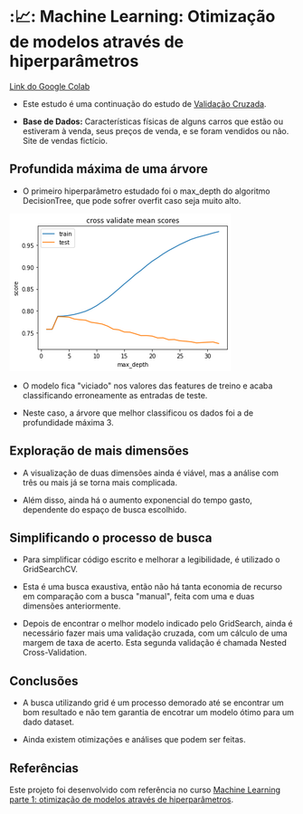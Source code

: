 # ::chart_with_upwards_trend:: Machine Learning: Otimização de modelos através de hiperparâmetros

[Link do Google Colab](https://colab.research.google.com/drive/1zkmLyzgb1jqOybg_ZRvQR9_uk0_AIYHr?usp=sharing)

* Este estudo é uma continuação do estudo de [Validação Cruzada](https://github.com/Tathy/ML_validacao-de-modelos).

* **Base de Dados:** Características físicas de alguns carros que estão ou estiveram à venda, seus preços de venda, e se foram vendidos ou não. Site de vendas fictício.

## Profundida máxima de uma árvore

* O primeiro hiperparâmetro estudado foi o max_depth do algoritmo DecisionTree, que pode sofrer overfit caso seja muito alto.

![graph_cross_validate_mean_scores](https://github.com/Tathy/ML_otimizacao_de_hiperparametros/blob/main/img/graph_cross_validate_mean_scores.png?raw=true)

* O modelo fica "viciado" nos valores das features de treino e acaba classificando erroneamente as entradas de teste. 

* Neste caso, a árvore que melhor classificou os dados foi a de profundidade máxima 3.

## Exploração de mais dimensões

* A visualização de duas dimensões ainda é viável, mas a análise com três ou mais já se torna mais complicada.

* Além disso, ainda há o aumento exponencial do tempo gasto, dependente do espaço de busca escolhido.

## Simplificando o processo de busca

* Para simplificar código escrito e melhorar a legibilidade, é utilizado o GridSearchCV.

* Esta é uma busca exaustiva, então não há tanta economia de recurso em comparação com a busca "manual", feita com uma e duas dimensões anteriormente.

* Depois de encontrar o melhor modelo indicado pelo GridSearch, ainda é necessário fazer mais uma validação cruzada, com um cálculo de uma margem de taxa de acerto. Esta segunda validação é chamada Nested Cross-Validation.

## Conclusões

* A busca utilizando grid é um processo demorado até se encontrar um bom resultado e não tem garantia de encotrar um modelo ótimo para um dado dataset.

* Ainda existem otimizações e análises que podem ser feitas.

## Referências

Este projeto foi desenvolvido com referência no curso [Machine Learning parte 1: otimização de modelos através de hiperparâmetros](https://cursos.alura.com.br/course/machine-learning-otimizacao-de-modelos-atraves-de-hiperparametros).

